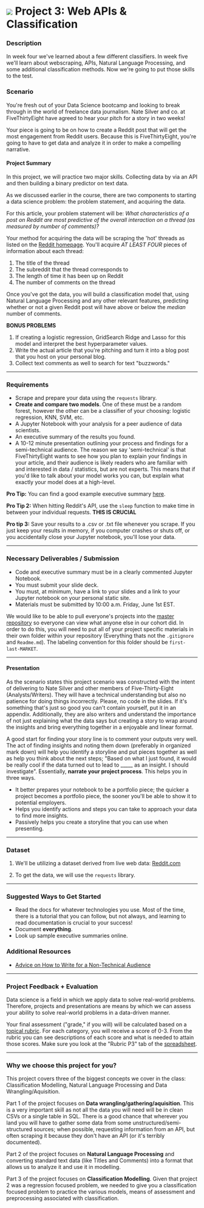 # ![](https://ga-dash.s3.amazonaws.com/production/assets/logo-9f88ae6c9c3871690e33280fcf557f33.png) Project 3: Web APIs & Classification

### Description

In week four we've learned about a few different classifiers. In week five we'll learn about webscraping, APIs, Natural Language Processing, and some additional classification methods. Now we're going to put those skills to the test.

### Scenario

You're fresh out of your Data Science bootcamp and looking to break through in the world of freelance data journalism. Nate Silver and co. at FiveThirtyEight have agreed to hear your pitch for a story in two weeks!

Your piece is going to be on how to create a Reddit post that will get the most engagement from Reddit users. Because this is FiveThirtyEight, you're going to have to get data and analyze it in order to make a compelling narrative.



#### Project Summary

In this project, we will practice two major skills. Collecting data by via an API and then building a binary predictor on text data.

As we discussed earlier in the course, there are two components to starting a data science problem: the problem statement, and acquiring the data.

For this article, your problem statement will be: _What characteristics of a post on Reddit are most predictive of the overall interaction on a thread (as measured by number of comments)?_

Your method for acquiring the data will be scraping the 'hot' threads as listed on the [Reddit homepage](https://www.reddit.com/). You'll acquire _AT LEAST FOUR_ pieces of information about each thread:
1. The title of the thread
2. The subreddit that the thread corresponds to
3. The length of time it has been up on Reddit
4. The number of comments on the thread

Once you've got the data, you will build a classification model that, using Natural Language Processing and any other relevant features, predicting whether or not a given Reddit post will have above or below the _median_ number of comments.

**BONUS PROBLEMS**
1. If creating a logistic regression, GridSearch Ridge and Lasso for this model and interpret the best hyperparameter values.
2. Write the actual article that you're pitching and turn it into a blog post that you host on your personal blog.
3. Collect text comments as well to search for text "buzzwords."

---

### Requirements

- Scrape and prepare your data using the `requests` library.
- **Create and compare two models**. One of these must be a random forest, however the other can be a classifier of your choosing: logistic regression, KNN, SVM, etc.
- A Jupyter Notebook with your analysis for a peer audience of data scientists.
- An executive summary of the results you found.
- A 10-12 minute presentation outlining your process and findings for a semi-technical audience. The reason we say 'semi-technical' is that FiveThirtyEight wants to see how you plan to explain your findings in your article, and their audience is likely readers who are familiar with and interested in data / statistics, but are not experts. This means that if you'd like to talk about your model works you can, but explain what exactly your model does at a high-level.

 **Pro Tip:** You can find a good example executive summary [here](https://www.proposify.biz/blog/executive-summary).

 **Pro Tip 2:** When hitting Reddit's API, use the `sleep` function to make time in between your individual requests. **THIS IS CRUCIAL**

**Pro tip 3:** Save your results to a .csv or .txt file whenever you scrape. If you just keep your results in memory, if you computer crashes or shuts off, or you accidentally close your Jupyter notebook, you'll lose your data.

---

### Necessary Deliverables / Submission

- Code and executive summary must be in a clearly commented Jupyter Notebook.
- You must submit your slide deck.
- You must, at minimum, have a link to your slides and a link to your Jupyter notebook on your personal static site.
- Materials must be submitted by 10:00 a.m. Friday, June 1st EST.

We would like to be able to pull everyone's projects into the [master repository](https://git.generalassemb.ly/DSI-US-4/project-3) so everyone can view what anyone else in our cohort did.  In order to do this, you will need to put all of your project specific materials in their own folder within your repository (Everything thats not the `.gitignore` and `Readme.md`).  The labeling convention for this folder should be `first-last-MARKET`. 

---

#### Presentation
As the scenario states this project scenario was constructed with the intent of delivering to Nate Silver and other members of Five-Thirty-Eight (Analysts/Writers). They will have a technical understanding but also no patience for doing things incorrectly. Please, no code in the slides.  If it's something that's just so good you can't contain yourself, put it in an appendix.  Additionally, they are also writers and understand the importance of not just explaining what the data says but creating a story to wrap around the insights and bring everything together in a enjoyable and linear format. 

A good start for finding your story line is to comment your outputs very well.  The act of finding insights and noting them down (preferably in organized mark down) will help you identify a storyline and put pieces together as well as help you think about the next steps; "Based on what I just found, it would be really cool if the data turned out to lead to _____ as an insight.  I should investigate". Essentially, **narrate your project process**.  This helps you in three ways.  
- It better prepares your notebook to be a portfolio piece; the quicker a project becomes a portfolio piece, the sooner you'll be able to show it to potential employers.
- Helps you identify actions and steps you can take to approach your data to find more insights.  
- Passively helps you create a storyline that you can use when presenting. 


---

### Dataset

1. We'll be utilizing a dataset derived from live web data: [Reddit.com](https://www.reddit.com/)

2. To get the data, we will use the `requests` library.

---

### Suggested Ways to Get Started

- Read the docs for whatever technologies you use. Most of the time, there is a tutorial that you can follow, but not always, and learning to read documentation is crucial to your success!
- Document **everything**.
- Look up sample executive summaries online.

### Additional Resources
- [Advice on How to Write for a Non-Technical Audience](http://programmers.stackexchange.com/questions/11523/explaining-technical-things-to-non-technical-people)

---

### Project Feedback + Evaluation

Data science is a field in which we apply data to solve real-world problems. Therefore, projects and presentations are means by which we can assess your ability to solve real-world problems in a data-driven manner.

Your final assessment ("grade," if you will) will be calculated based on a [topical rubric](https://docs.google.com/spreadsheets/d/1V6OzSHPXCJEe_sVT7B1vE7sT-jqNMNo-NrmZHtafMXY/edit?usp=sharing). For each category, you will receive a score of 0-3. From the rubric you can see descriptions of each score and what is needed to attain those scores. Make sure you look at the "Rubric P3" tab of the [spreadsheet](https://docs.google.com/spreadsheets/d/1V6OzSHPXCJEe_sVT7B1vE7sT-jqNMNo-NrmZHtafMXY/edit?usp=sharing).

---

### Why we choose this project for you?
This project covers three of the biggest concepts we cover in the class: Classification Modelling, Natural Language Processing and Data Wrangling/Aquisition.

Part 1 of the project focuses on **Data wrangling/gathering/aquisition**. This is a very important skill as not all the data you will need will be in clean CSVs or a single table in SQL.  There is a good chance that wherever you land you will have to gather some data from some unstructured/semi-structured sources; when possible, requesting information from an API, but often scraping it because they don't have an API (or it's terribly documented).

Part 2 of the project focuses on **Natural Language Processing** and converting standard text data (like Titles and Comments) into a format that allows us to analyze it and use it in modelling. 

Part 3 of the project focuses on **Classification Modelling**.  Given that project 2 was a regression focused problem, we needed to give you a classification focused problem to practice the various models, means of assessment and preprocessing associated with classification.   




